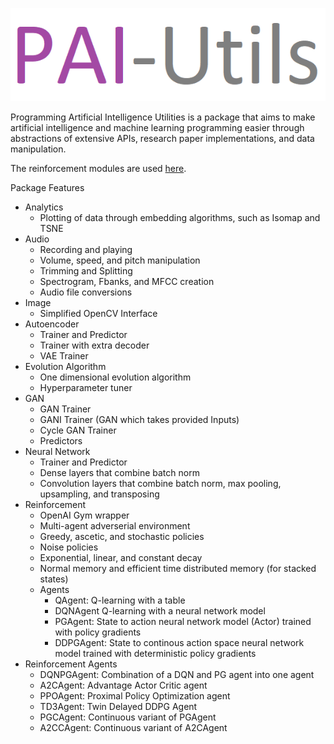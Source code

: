 ![](./logo.png)

Programming Artificial Intelligence Utilities is a package that aims to make
artificial intelligence and machine learning programming easier through
abstractions of extensive APIs, research paper implementations, and data
manipulation.

The reinforcement modules are used [here](https://github.com/Tiger767/OpenAIGymResults).

Package Features
- Analytics
  - Plotting of data through embedding algorithms, such as Isomap and TSNE
- Audio
  - Recording and playing
  - Volume, speed, and pitch manipulation
  - Trimming and Splitting
  - Spectrogram, Fbanks, and MFCC creation
  - Audio file conversions
- Image
  - Simplified OpenCV Interface
- Autoencoder
  - Trainer and Predictor
  - Trainer with extra decoder
  - VAE Trainer
- Evolution Algorithm
  - One dimensional evolution algorithm
  - Hyperparameter tuner
- GAN
  - GAN Trainer
  - GANI Trainer (GAN which takes provided Inputs)
  - Cycle GAN Trainer
  - Predictors
- Neural Network
  - Trainer and Predictor
  - Dense layers that combine batch norm
  - Convolution layers that combine batch norm, max pooling, upsampling, and transposing
- Reinforcement
  - OpenAI Gym wrapper
  - Multi-agent adverserial environment
  - Greedy, ascetic, and stochastic policies
  - Noise policies
  - Exponential, linear, and constant decay
  - Normal memory and efficient time distributed memory (for stacked states)
  - Agents
    - QAgent: Q-learning with a table
    - DQNAgent Q-learning with a neural network model
    - PGAgent: State to action neural network model (Actor) trained with
               policy gradients
    - DDPGAgent: State to continous action space neural network model trained
                 with deterministic policy gradients
- Reinforcement Agents
  - DQNPGAgent: Combination of a DQN and PG agent into one agent
  - A2CAgent: Advantage Actor Critic agent
  - PPOAgent: Proximal Policy Optimization agent
  - TD3Agent: Twin Delayed DDPG Agent
  - PGCAgent: Continuous variant of PGAgent
  - A2CCAgent: Continuous variant of A2CAgent